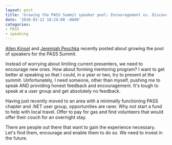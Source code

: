 ```yaml
---
layout: post
title: 'Growing the PASS Summit speaker pool: Encouragement vs. Discouragement'
date: '2010-03-12 10:24:00 -0600'
categories:
- PASS
- speaking
---
```

<p><a href="http://www.allenkinsel.com/archive/2010/03/growing-the-pool-of-speakers/">Allen Kinsel</a> and <a href="http://facility9.com/2010/03/12/how-can-we-grow-the-pool-of-summit-speakers">Jeremiah Peschka</a> recently posted about growing the pool of speakers for the PASS Summit.</p>
<p>Instead of worrying about limiting current presenters, we need to encourage new ones. How about forming mentoring program? I want to get better at speaking so that I could, in a year or two, try to present at the summit. Unfortunately, I need someone, other than myself, pushing me to speak AND providing honest feedback and encouragement. It's tough to speak at a user group and get absolutely no feedback. </p>
<p>Having just recently moved to an area with a minimally functioning PASS chapter and .NET user group, opportunities are rarer. Why not start a fund to help with local travel. Offer to pay for gas and find volunteers that would offer their couch for an overnight stay.</p>
<p>There are people out there that want to gain the experience necessary. Let's find them, encourage and enable them to do so. We need to invest in the future.</p>
